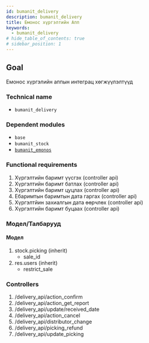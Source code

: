 ```yaml
---
id: bumanit_delivery
description: bumanit_delivery
title: Емонос хүргэлтийн Апп
keywords:
  - bumanit_delivery
# hide_table_of_contents: true
# sidebar_position: 1
---
```


## Goal

Емонос хүргэлийн аппын интеграц хөгжүүлэлтүүд

### Technical name

- `bumanit_delivery`

### Dependent modules

- `base`
- `bumanit_stock`
- [`bumanit_emonos`](../bumanit_emonos)

### Functional requirements

1. Хүргэлтийн баримт үүсгэх (controller api)
2. Хүргэлтийн баримт батлах (controller api)
3. Хүргэлтийн баримт цуцлах (controller api)
4. Ебаримтын баримтын дата гаргах (controller api)
5. Хүргэлтйин захиалгын дата өөрчлөх (controller api)
6. Хүргэлтийн баримт буцаах (controller api)


### Модел/Талбарууд

#### Модел
1.  stock.picking (inherit)
    - sale_id
2.  res.users (inherit)
    - restrict_sale

### Controllers

1. /delivery_api/action_confirm
2. /delivery_api/action_get_report
3. /delivery_api/update/received_date
4. /delivery_api/action_cancel
5. /delivery_api/distributor_change
6. /delivery_api/picking_refund
7. /delivery_api/update_picking